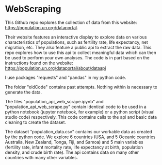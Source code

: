 # WebScraping

This Github repo explores the collection of data from this website: https://population.un.org/dataportal.

Their website features an interactive display to explore data on various characteristics of populations, such as fertility rate, life expectancy, net migration, etc. They also feature a public api to extract the raw data. This repo explores how to use this api to collect meaningful data which can then be used to perform your own analyses. The code is in part based on the instructions found on the website: https://population.un.org/dataportal/about/dataapi

I use packages "requests" and "pandas" in my python code.

The folder "oldCode" contains past attempts. Nothing within is necessary to generate the data.

The files "population_api_web_scrape.ipynb" and "population_api_web_scrape.py" contain identical code to be used in a python notebook (jupyter notebook, for example) or a python script (visual studio code) respectively. This code contains calls to the api and basic data cleaning to create the dataset.

The dataset "population_data.csv" contains our workable data as created by the python code. We explore 6 countries (USA, and 5 Oceanic countries Australia, New Zealand, Tonga, Fiji, and Samoa) and 5 main variables (fertility rate, infant mortality rate, life expectancy at birth, population density, and crude birth rate). The api contains data on many other countries with many other variables.

